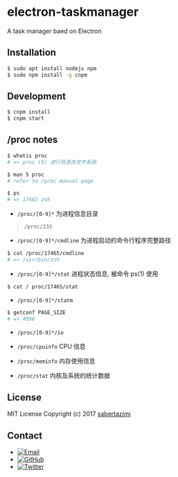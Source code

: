 # electron-taskmanager

A task manager baed on Electron

## Installation

```sh
$ sudo apt install nodejs npm
$ sudo npm install -g cnpm
```
## Development

```sh
$ cnpm install
$ cnpm start
```

## /proc notes

```sh
$ whatis proc
# => proc (5) 进行信息伪文件系统

$ man 5 proc
# refer to /proc manual page
```

```sh
$ ps
# => 17465 zsh
```

* `/proc/[0-9]*` 为进程信息目录

> `/proc/233`

* `/proc/[0-9]*/cmdline` 为进程启动的命令行程序完整路径

```sh
$ cat /proc/17465/cmdline
# => /usr/bin/zsh
```

* `/proc/[0-9]*/stat` 进程状态信息, 被命令 ps(1) 使用

```sh
$ cat / proc/17465/stat
```

* `/proc/[0-9]*/statm`

```sh
$ getconf PAGE_SIZE
# => 4096
```

* `/proc/[0-9]*/io`

* `/proc/cpuinfo` CPU 信息

* `/proc/meminfo` 内存使用信息

* `/proc/stat` 内核及系统的统计数据

## License

MIT License Copyright (c) 2017 [sabertazimi](https://github.com/sabertazimi)

## Contact

* [![Email](https://img.shields.io/badge/mailto-sabertazimi-brightgreen.svg?style=flat-square)](mailto:sabertazimi@gmail.com)
* [![GitHub](https://img.shields.io/badge/contact-github-000000.svg?style=flat-square)](https://github.com/sabertazimi)
* [![Twitter](https://img.shields.io/badge/contact-twitter-blue.svg?style=flat-square)](https://twitter.com/sabertazimi)

